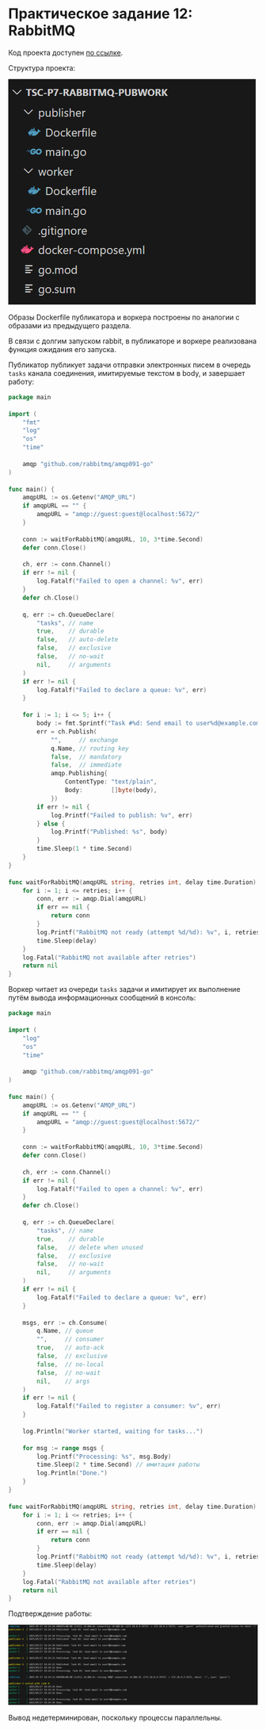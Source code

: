 # Практическое задание 12: RabbitMQ

Код проекта доступен [по ссылке](https://github.com/LeetManSup/tsc-p7-rabbitmq-pubwork/).

Структура проекта:

![alt text](images/image7.png)

Образы Dockerfile публикатора и воркера построены по аналогии с образами из предыдущего раздела.

В связи с долгим запуском rabbit, в публикаторе и воркере реализована функция ожидания его запуска.

Публикатор публикует задачи отправки электронных писем в очередь `tasks` канала соединения, имитируемые текстом в body, и завершает работу:
```go
package main

import (
    "fmt"
    "log"
    "os"
    "time"

    amqp "github.com/rabbitmq/amqp091-go"
)

func main() {
    amqpURL := os.Getenv("AMQP_URL")
    if amqpURL == "" {
        amqpURL = "amqp://guest:guest@localhost:5672/"
    }

    conn := waitForRabbitMQ(amqpURL, 10, 3*time.Second)
    defer conn.Close()

    ch, err := conn.Channel()
    if err != nil {
        log.Fatalf("Failed to open a channel: %v", err)
    }
    defer ch.Close()

    q, err := ch.QueueDeclare(
        "tasks", // name
        true,    // durable
        false,   // auto-delete
        false,   // exclusive
        false,   // no-wait
        nil,     // arguments
    )
    if err != nil {
        log.Fatalf("Failed to declare a queue: %v", err)
    }

    for i := 1; i <= 5; i++ {
        body := fmt.Sprintf("Task #%d: Send email to user%d@example.com", i, i)
        err = ch.Publish(
            "",     // exchange
            q.Name, // routing key
            false,  // mandatory
            false,  // immediate
            amqp.Publishing{
                ContentType: "text/plain",
                Body:        []byte(body),
            })
        if err != nil {
            log.Printf("Failed to publish: %v", err)
        } else {
            log.Printf("Published: %s", body)
        }
        time.Sleep(1 * time.Second)
    }
}

func waitForRabbitMQ(amqpURL string, retries int, delay time.Duration) *amqp.Connection {
    for i := 1; i <= retries; i++ {
        conn, err := amqp.Dial(amqpURL)
        if err == nil {
            return conn
        }
        log.Printf("RabbitMQ not ready (attempt %d/%d): %v", i, retries, err)
        time.Sleep(delay)
    }
    log.Fatal("RabbitMQ not available after retries")
    return nil
}
```

Воркер читает из очереди `tasks` задачи и имитирует их выполнение путём вывода информационных сообщений в консоль:
```go
package main

import (
    "log"
    "os"
    "time"

    amqp "github.com/rabbitmq/amqp091-go"
)

func main() {
    amqpURL := os.Getenv("AMQP_URL")
    if amqpURL == "" {
        amqpURL = "amqp://guest:guest@localhost:5672/"
    }

    conn := waitForRabbitMQ(amqpURL, 10, 3*time.Second)
    defer conn.Close()

    ch, err := conn.Channel()
    if err != nil {
        log.Fatalf("Failed to open a channel: %v", err)
    }
    defer ch.Close()

    q, err := ch.QueueDeclare(
        "tasks", // name
        true,    // durable
        false,   // delete when unused
        false,   // exclusive
        false,   // no-wait
        nil,     // arguments
    )
    if err != nil {
        log.Fatalf("Failed to declare a queue: %v", err)
    }

    msgs, err := ch.Consume(
        q.Name, // queue
        "",     // consumer
        true,   // auto-ack
        false,  // exclusive
        false,  // no-local
        false,  // no-wait
        nil,    // args
    )
    if err != nil {
        log.Fatalf("Failed to register a consumer: %v", err)
    }

    log.Println("Worker started, waiting for tasks...")

    for msg := range msgs {
        log.Printf("Processing: %s", msg.Body)
        time.Sleep(2 * time.Second) // имитация работы
        log.Println("Done.")
    }
}

func waitForRabbitMQ(amqpURL string, retries int, delay time.Duration) *amqp.Connection {
    for i := 1; i <= retries; i++ {
        conn, err := amqp.Dial(amqpURL)
        if err == nil {
            return conn
        }
        log.Printf("RabbitMQ not ready (attempt %d/%d): %v", i, retries, err)
        time.Sleep(delay)
    }
    log.Fatal("RabbitMQ not available after retries")
    return nil
}
```

Подтверждение работы:

![alt text](images/image8.png)

Вывод недетерминирован, поскольку процессы параллельны.